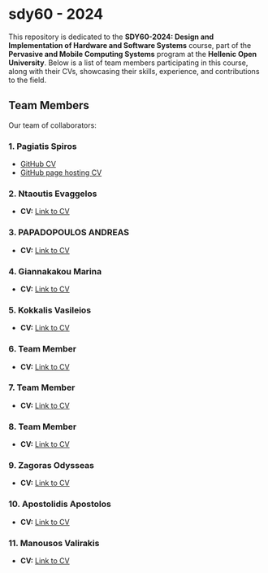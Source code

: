 # sdy60 - 2024

This repository is dedicated to the **SDY60-2024: Design and Implementation of Hardware and Software Systems** course, part of the **Pervasive and Mobile Computing Systems** program at the **Hellenic Open University**. Below is a list of team members participating in this course, along with their CVs, showcasing their skills, experience, and contributions to the field.

## Team Members

Our team of collaborators:

### 1. **Pagiatis Spiros**
- [GitHub CV](https://github.com/Pagiatis-Spiros)
- [GitHub page hosting CV](https://Pagiatis-Spiros.github.io)
  
### 2. **Ntaoutis Evaggelos**
- **CV:** [Link to CV](https://vagnta.github.io/Biografiko/)

### 3. **PAPADOPOULOS ANDREAS**
- **CV:** [Link to CV](https://github.com/PapadoAndreas/PapadopoulosAndreas.github.io/blob/main/README.md)

### 4. **Giannakakou Marina**
- **CV:** [Link to CV](https://github.com/Marigian/marigian.github.io)

### 5. **Kokkalis Vasileios**
- **CV:** [Link to CV](https://github.com/VasilisKokkalis/VasilisKokkalis-CV.github.io/blob/main/README.md)

### 6. **Team Member**
- **CV:** [Link to CV](https://putLinkHere)

### 7. **Team Member**
- **CV:** [Link to CV](https://putLinkHere)

### 8. **Team Member**
- **CV:** [Link to CV](https://putLinkHere)

### 9. **Zagoras Odysseas**
- **CV:** [Link to CV](https://ozagoras.github.io/odysseas_zagoras_cv)

### 10. **Apostolidis Apostolos**
- **CV:** [Link to CV](https://github.com/apapost/biography)

### 11. **Manousos Valirakis**
- **CV:** [Link to CV](https://github.com/ManousosV/cv-ManousosV/blob/main/README.md)
